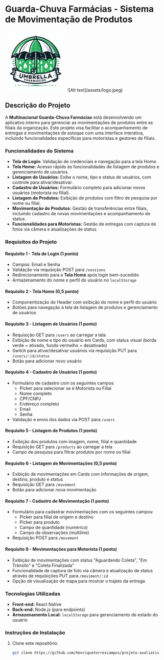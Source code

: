 # Guarda-Chuva Farmácias - Sistema de Movimentação de Produtos

<img src="assets/logo.jpeg" alt="logo" width="200"/>
![Alt text](assets/logo.jpeg)

## Descrição do Projeto

A **Multinacional Guarda-Chuva Farmácias** está desenvolvendo um aplicativo interno para gerenciar as movimentações de produtos entre as filiais da organização. Este projeto visa facilitar o acompanhamento de entregas e movimentações de estoque com uma interface interativa, incluindo funcionalidades específicas para motoristas e gestores de filiais.

### Funcionalidades do Sistema

- **Tela de Login:** Validação de credenciais e navegação para a tela Home.
- **Tela Home:** Acesso rápido às funcionalidades de listagem de produtos e gerenciamento de usuários.
- **Listagem de Usuários:** Exibe o nome, tipo e status de usuários, com controle para ativar/desativar.
- **Cadastro de Usuários:** Formulário completo para adicionar novos usuários (motorista ou filial).
- **Listagem de Produtos:** Exibição de produtos com filtro de pesquisa por nome ou filial.
- **Movimentação de Produtos:** Gestão de transferências entre filiais, incluindo cadastro de novas movimentações e acompanhamento de status.
- **Funcionalidades para Motoristas:** Gestão de entregas com captura de fotos via câmera e atualizações de status.

### Requisitos do Projeto

#### Requisito 1 - Tela de Login (1 ponto)

- Campos: Email e Senha
- Validação via requisição POST para `/sessions`
- Redirecionamento para a **Tela Home** após login bem-sucedido
- Armazenamento do nome e perfil do usuário no `localStorage`

#### Requisito 2 - Tela Home (0,5 ponto)

- Componentização do Header com exibição do nome e perfil do usuário
- Botões para navegação à tela de listagem de produtos e gerenciamento de usuários

#### Requisito 3 - Listagem de Usuários (1 ponto)

- Requisição GET para `/users` ao carregar a tela
- Exibição de nome e tipo do usuário em Cards, com status visual (borda verde = ativado, fundo vermelho = desativado)
- Switch para ativar/desativar usuários via requisição PUT para `/users/:id/status`
- Botão para adicionar novo usuário

#### Requisito 4 - Cadastro de Usuários (1 ponto)

- Formulário de cadastro com os seguintes campos:
  - Picker para selecionar se é Motorista ou Filial
  - Nome completo
  - CPF/CNPJ
  - Endereço completo
  - Email
  - Senha
- Validação e envio dos dados via POST para `/users`

#### Requisito 5 - Listagem de Produtos (1 ponto)

- Exibição dos produtos com imagem, nome, filial e quantidade
- Requisição GET para `/products` ao carregar a tela
- Campo de pesquisa para filtrar produtos por nome ou filial

#### Requisito 6 - Listagem de Movimentações (0,5 ponto)

- Exibição de movimentações em Cards com informações de origem, destino, produto e status
- Requisição GET para `/movement`
- Botão para adicionar nova movimentação

#### Requisito 7 - Cadastro de Movimentação (1 ponto)

- Formulário para cadastrar movimentações com os seguintes campos:
  - Picker para filial de origem e destino
  - Picker para produto
  - Campo de quantidade (numérico)
  - Campo de observações (multiline)
- Requisição POST para `/movement`

#### Requisito 8 - Movimentações para Motorista (1 ponto)

- Exibição de movimentações com status "Aguardando Coleta", "Em Trânsito" e "Coleta Finalizada"
- Funcionalidade de captura de foto via câmera e atualização de status através de requisições PUT para `/moviment/:id`
- Opção de visualização de mapa para mostrar o trajeto da entrega

### Tecnologias Utilizadas

- **Front-end:** React Native
- **Back-end:** Node.js (para endpoints)
- **Armazenamento Local:** `localStorage` para gerenciamento de estado do usuário

### Instruções de Instalação

1. Clone este repositório:
   ```bash
   git clone https://github.com/henriquetorrescampos/projeto-avaliativo
   ```
